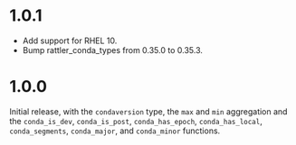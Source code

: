 # 1.0.1

* Add support for RHEL 10.
* Bump rattler_conda_types from 0.35.0 to 0.35.3.

# 1.0.0

Initial release, with the `condaversion` type, the `max` and `min` aggregation and the `conda_is_dev`, `conda_is_post`, `conda_has_epoch`, `conda_has_local`, `conda_segments`, `conda_major`, and `conda_minor` functions.
